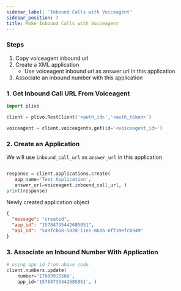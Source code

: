 ```yaml
---
sidebar_label: 'Inbound Calls with Voiceagent'
sidebar_position: 7
title: Make Inbound Calls with Voiceagent
---
```


### Steps
1. Copy voiceagent inbound  url
2. Create a XML application
    - Use voiceagent inbound url as answer url in this application
3. Associate an inbound number with this application


### 1. Get Inbound Call URL From Voiceagent

```python
import plivo

client = plivo.RestClient('<auth_id>','<auth_token>')

voiceagent = client.voiceagents.get(id='<voiceagent_id>')


```

### 2. Create an Application

We will use `inbound_call_url` as `answer_url` in this application

```python

response = client.applications.create(
   app_name='Test Application',
   answer_url=voiceagent.inbound_call_url, )
print(response)

```

Newly created application object
```json
{
  "message": "created",
  "app_id": "15784735442685051",
  "api_id": "5a9fcb68-582d-11e1-86da-6ff39efcb949"
}
```

### 3. Associate an Inbound Number With Application

```python
# using app id from above code
client.numbers.update(
    number='17609915566',
    app_id='15784735442685051', )

```

